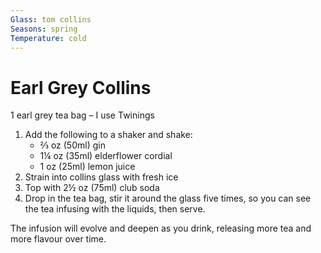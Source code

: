 ```yaml
---
Glass: tom collins
Seasons: spring
Temperature: cold
---
```

# Earl Grey Collins

1 earl grey tea bag – I use Twinings

1. Add the following to a shaker and shake:
	- ⅔ oz (50ml) gin
	- 1¼ oz (35ml) elderflower cordial
	- 1 oz (25ml) lemon juice
2. Strain into collins glass with fresh ice 
3. Top with 2½ oz (75ml) club soda
4. Drop in the tea bag, stir it around the glass five times, so you can see the tea infusing with the liquids, then serve.

The infusion will evolve and deepen as you drink, releasing more tea and more flavour over time.

